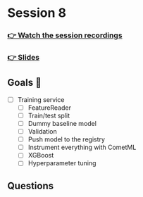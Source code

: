 # Session 8
### [👉 Watch the session recordings]()

### [👉 Slides]()


## Goals 🎯

- [ ] Training service
    - [ ] FeatureReader
    - [ ] Train/test split
    - [ ] Dummy baseline model
    - [ ] Validation
    - [ ] Push model to the registry
    - [ ] Instrument everything with CometML
    - [ ] XGBoost
    - [ ] Hyperparameter tuning

## Questions
